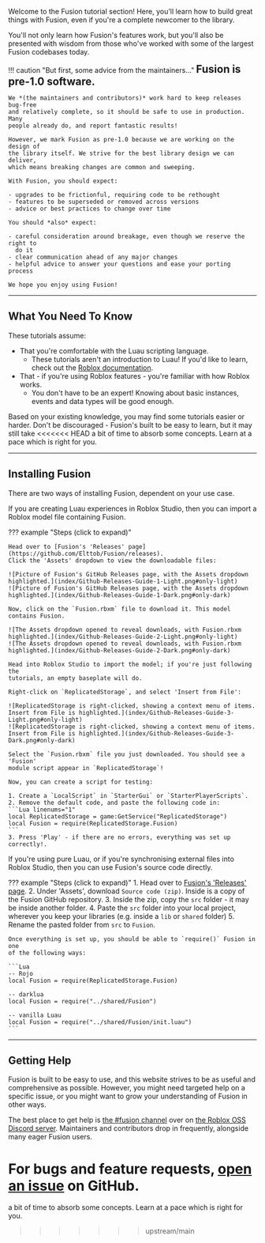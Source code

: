 Welcome to the Fusion tutorial section! Here, you'll learn how to build great
things with Fusion, even if you're a complete newcomer to the library.

You'll not only learn how Fusion's features work, but you'll also be presented
with wisdom from those who've worked with some of the largest Fusion codebases
today.

!!! caution "But first, some advice from the maintainers..."
	**<span style="font-size: 1.5em; color: var(--fusiondoc-accent);">
	Fusion is pre-1.0 software.
	</span>**

	We *(the maintainers and contributors)* work hard to keep releases bug-free
	and relatively complete, so it should be safe to use in production. Many
	people already do, and report fantastic results!

	However, we mark Fusion as pre-1.0 because we are working on the design of
	the library itself. We strive for the best library design we can deliver,
	which means breaking changes are common and sweeping.

	With Fusion, you should expect:

	- upgrades to be frictionful, requiring code to be rethought
	- features to be superseded or removed across versions
	- advice or best practices to change over time

	You should *also* expect:

	- careful consideration around breakage, even though we reserve the right to
	  do it
	- clear communication ahead of any major changes
	- helpful advice to answer your questions and ease your porting process

	We hope you enjoy using Fusion!

-----

## What You Need To Know

These tutorials assume:

- That you're comfortable with the Luau scripting language.
	- These tutorials aren't an introduction to Luau! If you'd like to learn,
	check out the [Roblox documentation](https://create.roblox.com/docs).
- That - if you're using Roblox features - you're familiar with how Roblox works.
    - You don't have to be an expert! Knowing about basic instances, events
	and data types will be good enough.

Based on your existing knowledge, you may find some tutorials easier or harder.
Don't be discouraged - Fusion's built to be easy to learn, but it may still take
<<<<<<< HEAD
a bit of time to absorb some concepts. Learn at a pace which is right for you.

-----

## Installing Fusion

There are two ways of installing Fusion, dependent on your use case.

If you are creating Luau experiences in Roblox Studio, then you can import a
Roblox model file containing Fusion.

??? example "Steps (click to expand)"

	Head over to [Fusion's 'Releases' page](https://github.com/Elttob/Fusion/releases).
	Click the 'Assets' dropdown to view the downloadable files:

	![Picture of Fusion's GitHub Releases page, with the Assets dropdown highlighted.](index/Github-Releases-Guide-1-Light.png#only-light)
	![Picture of Fusion's GitHub Releases page, with the Assets dropdown highlighted.](index/Github-Releases-Guide-1-Dark.png#only-dark)

	Now, click on the `Fusion.rbxm` file to download it. This model contains Fusion.

	![The Assets dropdown opened to reveal downloads, with Fusion.rbxm highlighted.](index/Github-Releases-Guide-2-Light.png#only-light)
	![The Assets dropdown opened to reveal downloads, with Fusion.rbxm highlighted.](index/Github-Releases-Guide-2-Dark.png#only-dark)

	Head into Roblox Studio to import the model; if you're just following the
	tutorials, an empty baseplate will do.

	Right-click on `ReplicatedStorage`, and select 'Insert from File':

	![ReplicatedStorage is right-clicked, showing a context menu of items. Insert from File is highlighted.](index/Github-Releases-Guide-3-Light.png#only-light)
	![ReplicatedStorage is right-clicked, showing a context menu of items. Insert from File is highlighted.](index/Github-Releases-Guide-3-Dark.png#only-dark)

	Select the `Fusion.rbxm` file you just downloaded. You should see a 'Fusion'
	module script appear in `ReplicatedStorage`!

	Now, you can create a script for testing:

	1. Create a `LocalScript` in `StarterGui` or `StarterPlayerScripts`.
	2. Remove the default code, and paste the following code in:
	```Lua linenums="1"
	local ReplicatedStorage = game:GetService("ReplicatedStorage")
	local Fusion = require(ReplicatedStorage.Fusion)
	```
	3. Press 'Play' - if there are no errors, everything was set up correctly!.

If you're using pure Luau, or if you're synchronising external files into Roblox
Studio, then you can use Fusion's source code directly.

??? example "Steps (click to expand)"
	1. Head over to [Fusion's 'Releases' page](https://github.com/Elttob/Fusion/releases).
	2. Under 'Assets', download `Source code (zip)`. Inside is a copy
	of the Fusion GitHub repository.
	3. Inside the zip, copy the `src` folder - it may be inside another folder.
	4. Paste the `src` folder into your local project, wherever you keep your
	libraries (e.g. inside a `lib` or `shared` folder)
	5. Rename the pasted folder from `src` to `Fusion`.

	Once everything is set up, you should be able to `require()` Fusion in one
	of the following ways:

	```Lua
	-- Rojo
	local Fusion = require(ReplicatedStorage.Fusion)

	-- darklua
	local Fusion = require("../shared/Fusion")

	-- vanilla Luau
	local Fusion = require("../shared/Fusion/init.luau")
	```

-----

## Getting Help

Fusion is built to be easy to use, and this website strives to be as useful and
comprehensive as possible. However, you might need targeted help on a specific
issue, or you might want to grow your understanding of Fusion in other ways.

The best place to get help is [the #fusion channel](https://discord.com/channels/385151591524597761/895437663040077834)
over on [the Roblox OSS Discord server](https://discord.gg/h2NV8PqhAD).
Maintainers and contributors drop in frequently, alongside many eager Fusion
users.

For bugs and feature requests, [open an issue](https://github.com/Elttob/Fusion/issues)
on GitHub.
=======
a bit of time to absorb some concepts. Learn at a pace which is right for you.
>>>>>>> upstream/main
